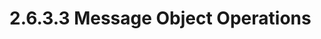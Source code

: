 <html dir="LTR" xmlns:mshelp="http://msdn.microsoft.com/mshelp" xmlns:ddue="http://ddue.schemas.microsoft.com/authoring/2003/5" xmlns:xlink="http://www.w3.org/1999/xlink" xmlns:tool="http://www.microsoft.com/tooltip">
    <head>
        <meta http-equiv="Content-Type" content="text/html; CHARSET=utf-8"></meta>
        <meta name="save" content="history"></meta>
        <title>2.6.3.3 Message Object Operations</title>
        <xml>
            <mshelp:toctitle title="2.6.3.3 Message Object Operations"></mshelp:toctitle>
            <mshelp:rltitle title="[MS-PST]: Message Object Operations"></mshelp:rltitle>
            <mshelp:keyword index="A" term="240b9225-2907-4605-a975-ff93337f8cb8"></mshelp:keyword>
            <mshelp:attr name="DCSext.ContentType" value="open specification"></mshelp:attr>
            <mshelp:attr name="AssetID" value="240b9225-2907-4605-a975-ff93337f8cb8"></mshelp:attr>
            <mshelp:attr name="TopicType" value="kbRef"></mshelp:attr>
            <mshelp:attr name="DCSext.Title" value="[MS-PST]: Message Object Operations" />
        </xml>
    </head>
    <body>
        <div id="header">
            <h1 class="heading">2.6.3.3 Message Object Operations</h1>
        </div>
        <div id="mainSection">
            <div id="mainBody">
                <div id="allHistory" class="saveHistory"></div>
                <div id="sectionSection0" class="section" name="collapseableSection">
                </div>
            </div>
        </div>
    </body>
</html>